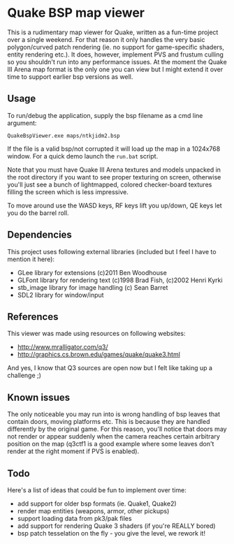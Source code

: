 Quake BSP map viewer
================

This is a rudimentary map viewer for Quake, written as a fun-time project over a single weekend. For that reason it only handles the very basic polygon/curved patch rendering (ie. no support for game-specific shaders, entity rendering etc.). It does, however, implement PVS and frustum culling so you shouldn't run into any performance issues. At the moment the Quake III Arena map format is the only one you can view but I might extend it over time to support earlier bsp versions as well.


Usage
-----
To run/debug the application, supply the bsp filename as a cmd line argument:

<code>QuakeBspViewer.exe maps/ntkjidm2.bsp</code>

If the file is a valid bsp/not corrupted it will load up the map in a 1024x768 window. For a quick demo launch the <code>run.bat</code> script.

Note that you must have Quake III Arena textures and models unpacked in the root directory if you want to see proper texturing on screen, otherwise you'll just see a bunch of lightmapped, colored checker-board textures filling the screen which is less impressive.

To move around use the WASD keys, RF keys lift you up/down, QE keys let you do the barrel roll.


Dependencies
-------
This project uses following external libraries (included but I feel I have to mention it here):

- GLee library for extensions (c)2011 Ben Woodhouse
- GLFont library for rendering text (c)1998 Brad Fish, (c)2002 Henri Kyrki
- stb_image library for image handling (c) Sean Barret
- SDL2 library for window/input 


References
-------
This viewer was made using resources on following websites:
- http://www.mralligator.com/q3/
- http://graphics.cs.brown.edu/games/quake/quake3.html

And yes, I know that Q3 sources are open now but I felt like taking up a challenge ;)


Known issues
-------
The only noticeable you may run into is wrong handling of bsp leaves that contain doors, moving platforms etc. This is because they are handled differently by the original game. For this reason, you'll notice that doors may not render or appear suddenly when the camera reaches certain arbitrary position on the map (q3ctf1 is a good example where some leaves don't render at the right moment if PVS is enabled). 


Todo
----
Here's a list of ideas that could be fun to implement over time:

- add support for older bsp formats (ie. Quake1, Quake2)
- render map entities (weapons, armor, other pickups)
- support loading data from pk3/pak files
- add support for rendering Quake 3 shaders (if you're REALLY bored)
- bsp patch tesselation on the fly - you give the level, we rework it!
